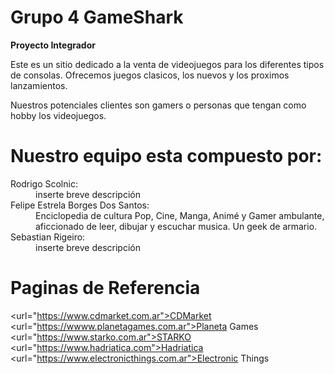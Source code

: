 # Grupo 4 GameShark
<strong>Proyecto Integrador</strong>

Este es un sitio dedicado a la venta de videojuegos para los diferentes tipos de consolas.
Ofrecemos juegos clasicos, los nuevos y los proximos lanzamientos.

Nuestros potenciales clientes son gamers o personas que tengan como hobby los videojuegos.

# Nuestro equipo esta compuesto por:
<DL>
<DT>Rodrigo Scolnic:</DT>
<DD>inserte breve descripción</DD>
<DT>Felipe Estrela Borges Dos Santos:</DT>
<DD>Enciclopedia de cultura Pop, Cine, Manga, Animé y Gamer ambulante, aficcionado de leer, dibujar y escuchar musica. Un geek de armario.</DD>
<DT>Sebastian Rigeiro:</DT>
<DD>inserte breve descripción</DD>
</DL>

# Paginas de Referencia

<url="https://www.cdmarket.com.ar">CDMarket</url><br />
<url="https://wwww.planetagames.com.ar">Planeta Games</url><br />
<url="https://www.starko.com.ar">STARKO</url><br />
<url="https://www.hadriatica.com">Hadriatica</url><br />
<url="https://www.electronicthings.com.ar">Electronic Things</url><br />